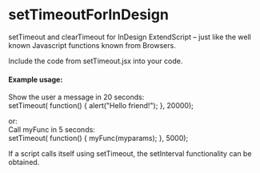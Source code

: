 # setTimeoutForInDesign
setTimeout and clearTimeout  for InDesign ExtendScript – just like the well known Javascript functions known from Browsers.

Include the code from setTimeout.jsx into your code.

#### Example usage:
Show the user a message in 20 seconds:\
setTimeout( function() { alert("Hello friend!"); }, 20000);

or:\
Call myFunc in 5 seconds:\
setTimeout( function() { myFunc(myparams); }, 5000);

If a script calls itself using setTimeout, the setInterval functionality can be obtained. 
